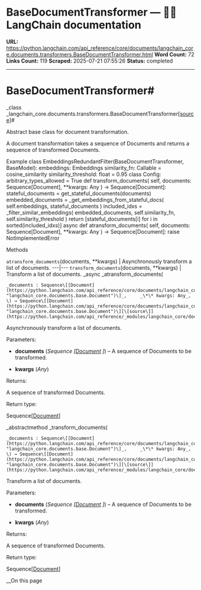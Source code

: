 # BaseDocumentTransformer — 🦜🔗 LangChain  documentation

**URL:** https://python.langchain.com/api_reference/core/documents/langchain_core.documents.transformers.BaseDocumentTransformer.html
**Word Count:** 72
**Links Count:** 119
**Scraped:** 2025-07-21 07:55:26
**Status:** completed

---

# BaseDocumentTransformer\#

_class _langchain\_core.documents.transformers.BaseDocumentTransformer[\[source\]](https://python.langchain.com/api_reference/_modules/langchain_core/documents/transformers.html#BaseDocumentTransformer)\#     

Abstract base class for document transformation.

A document transformation takes a sequence of Documents and returns a sequence of transformed Documents.

Example               class EmbeddingsRedundantFilter(BaseDocumentTransformer, BaseModel):         embeddings: Embeddings         similarity_fn: Callable = cosine_similarity         similarity_threshold: float = 0.95              class Config:             arbitrary_types_allowed = True              def transform_documents(             self, documents: Sequence[Document], **kwargs: Any         ) -> Sequence[Document]:             stateful_documents = get_stateful_documents(documents)             embedded_documents = _get_embeddings_from_stateful_docs(                 self.embeddings, stateful_documents             )             included_idxs = _filter_similar_embeddings(                 embedded_documents, self.similarity_fn, self.similarity_threshold             )             return [stateful_documents[i] for i in sorted(included_idxs)]              async def atransform_documents(             self, documents: Sequence[Document], **kwargs: Any         ) -> Sequence[Document]:             raise NotImplementedError     

Methods

`atransform_documents`\(documents, \*\*kwargs\) | Asynchronously transform a list of documents.   ---|---   `transform_documents`\(documents, \*\*kwargs\) | Transform a list of documents.      _async _atransform\_documents\(

    _documents : Sequence\[[Document](https://python.langchain.com/api_reference/core/documents/langchain_core.documents.base.Document.html#langchain_core.documents.base.Document "langchain_core.documents.base.Document")\]_,     _\*\* kwargs: Any_, \) → Sequence\[[Document](https://python.langchain.com/api_reference/core/documents/langchain_core.documents.base.Document.html#langchain_core.documents.base.Document "langchain_core.documents.base.Document")\][\[source\]](https://python.langchain.com/api_reference/_modules/langchain_core/documents/transformers.html#BaseDocumentTransformer.atransform_documents)\#     

Asynchronously transform a list of documents.

Parameters:     

  * **documents** \(_Sequence_ _\[_[_Document_](https://python.langchain.com/api_reference/core/documents/langchain_core.documents.base.Document.html#langchain_core.documents.base.Document "langchain_core.documents.base.Document") _\]_\) – A sequence of Documents to be transformed.

  * **kwargs** \(_Any_\)

Returns:     

A sequence of transformed Documents.

Return type:     

Sequence\[[Document](https://python.langchain.com/api_reference/core/documents/langchain_core.documents.base.Document.html#langchain_core.documents.base.Document "langchain_core.documents.base.Document")\]

_abstractmethod _transform\_documents\(

    _documents : Sequence\[[Document](https://python.langchain.com/api_reference/core/documents/langchain_core.documents.base.Document.html#langchain_core.documents.base.Document "langchain_core.documents.base.Document")\]_,     _\*\* kwargs: Any_, \) → Sequence\[[Document](https://python.langchain.com/api_reference/core/documents/langchain_core.documents.base.Document.html#langchain_core.documents.base.Document "langchain_core.documents.base.Document")\][\[source\]](https://python.langchain.com/api_reference/_modules/langchain_core/documents/transformers.html#BaseDocumentTransformer.transform_documents)\#     

Transform a list of documents.

Parameters:     

  * **documents** \(_Sequence_ _\[_[_Document_](https://python.langchain.com/api_reference/core/documents/langchain_core.documents.base.Document.html#langchain_core.documents.base.Document "langchain_core.documents.base.Document") _\]_\) – A sequence of Documents to be transformed.

  * **kwargs** \(_Any_\)

Returns:     

A sequence of transformed Documents.

Return type:     

Sequence\[[Document](https://python.langchain.com/api_reference/core/documents/langchain_core.documents.base.Document.html#langchain_core.documents.base.Document "langchain_core.documents.base.Document")\]

__On this page
